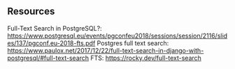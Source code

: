 ## Resources

Full-Text Search in PostgreSQL?: https://www.postgresql.eu/events/pgconfeu2018/sessions/session/2116/slides/137/pgconf.eu-2018-fts.pdf
Postgres full text search: https://www.paulox.net/2017/12/22/full-text-search-in-django-with-postgresql/#full-text-search
FTS: https://rocky.dev/full-text-search